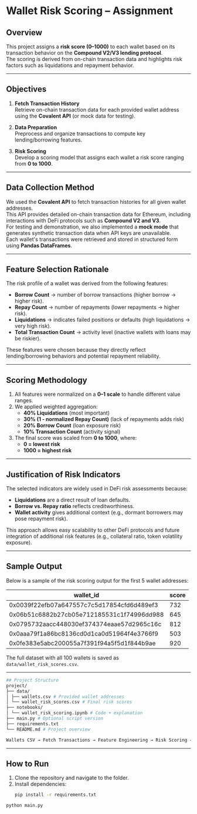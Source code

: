 # Wallet Risk Scoring – Assignment

## Overview
This project assigns a **risk score (0–1000)** to each wallet based on its transaction behavior on the **Compound V2/V3 lending protocol**.  
The scoring is derived from on-chain transaction data and highlights risk factors such as liquidations and repayment behavior.

---

## Objectives
1. **Fetch Transaction History**  
   Retrieve on-chain transaction data for each provided wallet address using the **Covalent API** (or mock data for testing).  
   
2. **Data Preparation**  
   Preprocess and organize transactions to compute key lending/borrowing features.  
   
3. **Risk Scoring**  
   Develop a scoring model that assigns each wallet a risk score ranging from **0 to 1000**.

---

## Data Collection Method
We used the **Covalent API** to fetch transaction histories for all given wallet addresses.  
This API provides detailed on-chain transaction data for Ethereum, including interactions with DeFi protocols such as **Compound V2 and V3**.  
For testing and demonstration, we also implemented a **mock mode** that generates synthetic transaction data when API keys are unavailable.  
Each wallet's transactions were retrieved and stored in structured form using **Pandas DataFrames**.

---

## Feature Selection Rationale
The risk profile of a wallet was derived from the following features:  
- **Borrow Count** → number of borrow transactions (higher borrow → higher risk).  
- **Repay Count** → number of repayments (lower repayments → higher risk).  
- **Liquidations** → indicates failed positions or defaults (high liquidations → very high risk).  
- **Total Transaction Count** → activity level (inactive wallets with loans may be riskier).  

These features were chosen because they directly reflect lending/borrowing behaviors and potential repayment reliability.

---

## Scoring Methodology
1. All features were normalized on a **0–1 scale** to handle different value ranges.  
2. We applied weighted aggregation:  
   - **40% Liquidations** (most important)  
   - **30% (1 - normalized Repay Count)** (lack of repayments adds risk)  
   - **20% Borrow Count** (loan exposure risk)  
   - **10% Transaction Count** (activity signal)  
3. The final score was scaled from **0 to 1000**, where:  
   - **0 = lowest risk**  
   - **1000 = highest risk**  

---

## Justification of Risk Indicators
The selected indicators are widely used in DeFi risk assessments because:  
- **Liquidations** are a direct result of loan defaults.  
- **Borrow vs. Repay ratio** reflects creditworthiness.  
- **Wallet activity** gives additional context (e.g., dormant borrowers may pose repayment risk).  

This approach allows easy scalability to other DeFi protocols and future integration of additional risk features (e.g., collateral ratio, token volatility exposure).

---

## Sample Output
Below is a sample of the risk scoring output for the first 5 wallet addresses:  

| wallet_id                                   | score |
|--------------------------------------------|-------|
| 0x0039f22efb07a647557c7c5d17854cfd6d489ef3 | 732   |
| 0x06b51c6882b27cb05e712185531c1f74996dd988 | 645   |
| 0x0795732aacc448030ef374374eaae57d2965c16c | 812   |
| 0x0aaa79f1a86bc8136cd0d1ca0d51964f4e3766f9 | 503   |
| 0x0fe383e5abc200055a7f391f94a5f5d1f844b9ae | 920   |

The full dataset with all 100 wallets is saved as `data/wallet_risk_scores.csv`.

---
  ```bash
## Project Structure
project/
├── data/
│ ├── wallets.csv # Provided wallet addresses
│ └── wallet_risk_scores.csv # Final risk scores
├── notebooks/
│ └── wallet_risk_scoring.ipynb # Code + explanation
├── main.py # Optional script version
├── requirements.txt
└── README.md # Project overview

  ```
  ```bash
Wallets CSV → Fetch Transactions → Feature Engineering → Risk Scoring → Output CSV
  ```

---

## How to Run
1. Clone the repository and navigate to the folder.
2. Install dependencies:
   ```bash
   pip install -r requirements.txt
  ```bash
  python main.py
